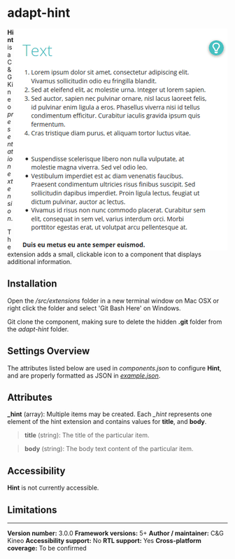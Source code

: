 # adapt-hint

<img src="demo.gif" alt="the hint extension in action" align="right">

**Hint** is a C&G Kineo *presentation extension*.

The extension adds a small, clickable icon to a component that displays additional information.

## Installation

Open the */src/extensions* folder in a new terminal window on Mac OSX or right click the folder and select 'Git Bash Here' on Windows.

Git clone the component, making sure to delete the hidden **.git** folder from the *adapt-hint* folder.

## Settings Overview

The attributes listed below are used in *components.json* to configure **Hint**, and are properly formatted as JSON in [*example.json*](https://github.com/cgkineo/adapt-hint/blob/master/example.json).

## Attributes

**_hint** (array): Multiple items may be created. Each *_hint* represents one element of the hint extension and contains values for **title**, and **body**.

>**title** (string): The title of the particular item.

>**body** (string): The body text content of the particular item.

## Accessibility
**Hint** is not currently accessible.

## Limitations

----------------------------
**Version number:** 3.0.0
**Framework versions:** 5+
**Author / maintainer:** C&G Kineo
**Accessibility support:** No
**RTL support:** Yes
**Cross-platform coverage:** To be confirmed
